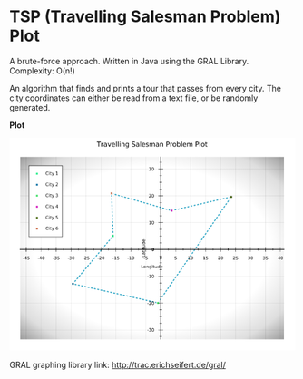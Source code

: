 # TSP (Travelling Salesman Problem) Plot

A brute-force approach. Written in Java using the GRAL Library. Complexity: O(n!)

An algorithm that finds and prints a tour that passes from every city.
The city coordinates can either be read from a text file, or be randomly generated.

**Plot**

![TSPReadCoordinatesFromFile](/images/TSPReadCoordinatesFromFile.jar_plot.png)


GRAL graphing library link: http://trac.erichseifert.de/gral/
